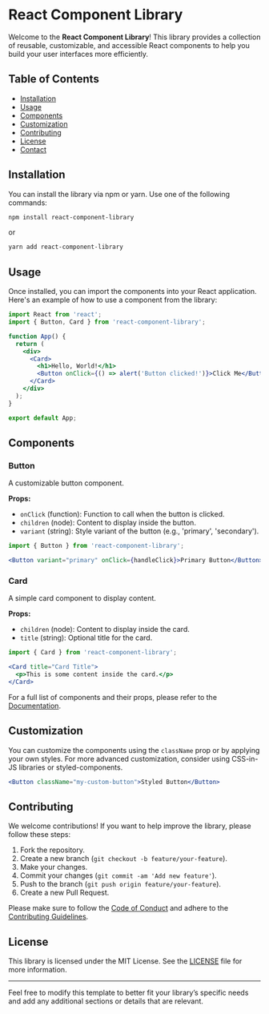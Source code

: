# React Component Library

Welcome to the **React Component Library**! This library provides a collection of reusable, customizable, and accessible React components to help you build your user interfaces more efficiently.

## Table of Contents

- [Installation](#installation)
- [Usage](#usage)
- [Components](#components)
- [Customization](#customization)
- [Contributing](#contributing)
- [License](#license)
- [Contact](#contact)

## Installation

You can install the library via npm or yarn. Use one of the following commands:

```bash
npm install react-component-library
```

or

```bash
yarn add react-component-library
```

## Usage

Once installed, you can import the components into your React application. Here's an example of how to use a component from the library:

```jsx
import React from 'react';
import { Button, Card } from 'react-component-library';

function App() {
  return (
    <div>
      <Card>
        <h1>Hello, World!</h1>
        <Button onClick={() => alert('Button clicked!')}>Click Me</Button>
      </Card>
    </div>
  );
}

export default App;
```

## Components

### Button

A customizable button component.

**Props:**

- `onClick` (function): Function to call when the button is clicked.
- `children` (node): Content to display inside the button.
- `variant` (string): Style variant of the button (e.g., 'primary', 'secondary').

```jsx
import { Button } from 'react-component-library';

<Button variant="primary" onClick={handleClick}>Primary Button</Button>
```

### Card

A simple card component to display content.

**Props:**

- `children` (node): Content to display inside the card.
- `title` (string): Optional title for the card.

```jsx
import { Card } from 'react-component-library';

<Card title="Card Title">
  <p>This is some content inside the card.</p>
</Card>
```

For a full list of components and their props, please refer to the [Documentation](#documentation).

## Customization

You can customize the components using the `className` prop or by applying your own styles. For more advanced customization, consider using CSS-in-JS libraries or styled-components.

```jsx
<Button className="my-custom-button">Styled Button</Button>
```

## Contributing

We welcome contributions! If you want to help improve the library, please follow these steps:

1. Fork the repository.
2. Create a new branch (`git checkout -b feature/your-feature`).
3. Make your changes.
4. Commit your changes (`git commit -am 'Add new feature'`).
5. Push to the branch (`git push origin feature/your-feature`).
6. Create a new Pull Request.

Please make sure to follow the [Code of Conduct](CODE_OF_CONDUCT.md) and adhere to the [Contributing Guidelines](CONTRIBUTING.md).

## License

This library is licensed under the MIT License. See the [LICENSE](LICENSE) file for more information.

---

Feel free to modify this template to better fit your library’s specific needs and add any additional sections or details that are relevant.
